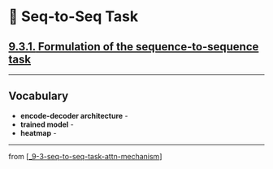 # 🧬 Seq-to-Seq Task

## [**9.3.1.** Formulation of the sequence-to-sequence task](https://livebook.manning.com/book/deep-learning-with-javascript/chapter-9/186)

---

## **Vocabulary**

- **encode-decoder architecture** -
- **trained model** -
- **heatmap** -

---
from [[_9-3-seq-to-seq-task-attn-mechanism]]

[//begin]: # "Autogenerated link references for markdown compatibility"
[_9-3-seq-to-seq-task-attn-mechanism]: _9-3-seq-to-seq-task-attn-mechanism.md "🧬 Seq-to-seq Attn Mechanism"
[//end]: # "Autogenerated link references"
